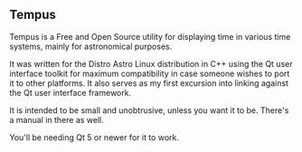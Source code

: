 ## Tempus
Tempus is a Free and Open Source utility for displaying time in various time systems, mainly for astronomical purposes.

It was written for the Distro Astro Linux distribution in C++ using the Qt user interface toolkit for maximum compatibility in case someone wishes to port it to other platforms.
It also serves as my first excursion into linking against the Qt user interface framework.

It is intended to be small and unobtrusive, unless you want it to be. There's a manual in there as well.

You'll be needing Qt 5 or newer for it to work.
